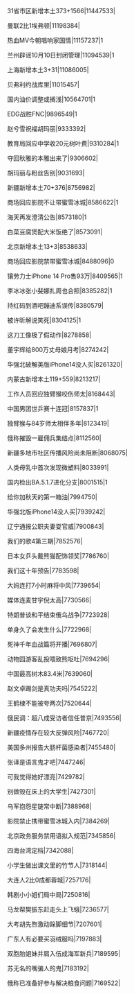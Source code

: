 31省市区新增本土373+1566|11447533|

曼联2比1埃弗顿|11198384|

热血MV今朝唱响家国情|11157237|1

兰州辟谣10月10日封闭管理|11094539|1

上海新增本土3+31|11086005|

贝弗利约战库里|11015457|

国内油价调整或搁浅|10564701|1

EDG战胜FNC|9896549|1

赵兮雪祝福胡玛丽|9333392|

教育局回应中学收20元树叶费|9310284|1

夺回秋雅的本雅出来了|9306602|

胡玛丽与粉丝告别|9031693|

新疆新增本土70+376|8756982|

商场回应影院不让带蜜雪冰城|8586622|1

海天再发澄清公告|8573180|1

白菜豆腐煲配大米饭绝了|8573091|

北京新增本土13+3|8538633|

商场回应影院禁带蜜雪冰城|8488096|0

镶劳力士iPhone 14 Pro售93万|8409565|1

李冰冰张小斐娜扎周也合照|8385282|1

持红码到酒吧蹦迪系误传|8380579|

被许昕解说笑死|8304125|1

这刀工像极了假动作|8278858|

董宇辉给800万丈母娘月考|8274242|

华强北破解美版iPhone14没人买|8261320|

内蒙古新增本土119+559|8213217|

工作人员回应独臂猴咬伤师太|8168443|

中国男团世乒赛十连冠|8157837|1

独臂猴与84岁师太相伴多年|8123419|

俄称摧毁一雇佣兵集结点|8112560|

新疆多地市社区传播风险尚未阻断|8068075|

人类母乳中首次发现微塑料|8033991|

国内检出BA.5.1.7进化分支|8001515|1

给你加秋天的第一箱油|7994750|

华强北版iPhone14没人买|7939242|

辽宁通报公职夫妻耍官威|7900843|

我们的歌4第三期|7852576|

日本女乒头戴熊猫配饰领奖|7786760|

我们这十年预告|7783598|

大妈连打7小时麻将中风|7739654|

媒体连麦甘宇倪太高|7730566|

特朗普谈和平结束俄乌战争|7723928|

单身久了会发生什么|7722968|

死神千年血战篇将开播|7696807|

动物园游客乱投喂致熊呕吐|7694296|

中国最高树木83.4米|7639060|

赵文卓踢剑是真功夫吗|7545222|

王鹤棣不能被夸两次|7520644|

俄民调：超八成受访者信任普京|7493556|

新疆疫情存在较大反弹风险|7467720|

美国多州报告大肠杆菌感染者|7455480|

张译是语言鬼才吧|7447246|

可我觉得她好漂亮|7429782|

别做毁在床上的大学生|7427301|

乌军抱怨星链常中断|7388968|

影院禁止携带蜜雪冰城入内|7384269|

北京政务服务禁用语拟入规范|7345856|

四海台湾定档|7342088|

小学生做出课文里的竹节人|7318144|

大连人2比0成都蓉城|7257176|

韩剧小小姐们局中局|7250816|

马龙帮樊振东赶走头上飞蛾|7236577|

大考胡先煦激动跺脚细节|7207601|

广东人有必要买羽绒服吗|7197883|

双胞胎姐妹并肩入伍成海军新兵|7189595|

苏无名的嘴骗人的鬼|7183192|

俄称已准备好参与解决粮食问题|7169522|

